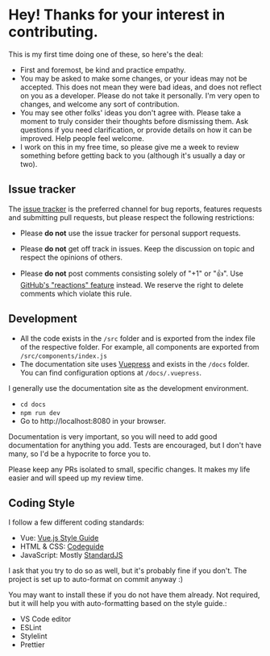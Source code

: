 # Hey! Thanks for your interest in contributing.

This is my first time doing one of these, so here's the deal:

- First and foremost, be kind and practice empathy.
- You may be asked to make some changes, or your ideas may not be accepted. This does not mean they were bad ideas, and does not reflect on you as a developer. Please do not take it personally. I'm very open to changes, and welcome any sort of contribution.
- You may see other folks' ideas you don't agree with. Please take a moment to truly consider their thoughts before dismissing them. Ask questions if you need clarification, or provide details on how it can be improved. Help people feel welcome.
- I work on this in my free time, so please give me a week to review something before getting back to you (although it's usually a day or two).

## Issue tracker

The [issue tracker](https://github.com/stegosource/vuetensils/issues) is
the preferred channel for bug reports, features requests
and submitting pull requests, but please respect the following
restrictions:

* Please **do not** use the issue tracker for personal support requests.

* Please **do not** get off track in issues. Keep the discussion on topic and
  respect the opinions of others.

* Please **do not** post comments consisting solely of "+1" or ":thumbsup:".
  Use [GitHub's "reactions" feature](https://github.com/blog/2119-add-reactions-to-pull-requests-issues-and-comments)
  instead. We reserve the right to delete comments which violate this rule.

## Development

- All the code exists in the `/src` folder and is exported from the index file of the respective folder. For example, all components are exported from `/src/components/index.js`
- The documentation site uses [Vuepress](https://vuepress.vuejs.org/) and exists in the `/docs` folder. You can find configuration options at `/docs/.vuepress`.

I generally use the documentation site as the development environment.
- `cd docs`
- `npm run dev`
- Go to http://localhost:8080 in your browser.

Documentation is very important, so you will need to add good documentation for anything you add. Tests are encouraged, but I don't have many, so I'd be a hypocrite to force you to.

Please keep any PRs isolated to small, specific changes. It makes my life easier and will speed up my review time.

## Coding Style

I follow a few different coding standards:
- Vue: [Vue.js Style Guide](https://vuejs.org/v2/style-guide/)
- HTML & CSS: [Codeguide](https://codeguide.co/)
- JavaScript: Mostly [StandardJS](https://standardjs.com/)

I ask that you try to do so as well, but it's probably fine if you don't. The project is set up to auto-format on commit anyway :)

You may want to install these if you do not have them already. Not required, but it will help you with auto-formatting based on the style guide.:
- VS Code editor
- ESLint
- Stylelint
- Prettier


